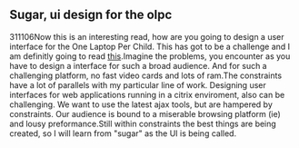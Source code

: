 <article><h2>Sugar, ui design for the olpc</h2><time><span class="day">3</span><span class="month">11</span><span class="year">106</span></time>Now this is an interesting read, how are you going to design a user interface for the One Laptop Per Child. This has got to be a challenge and I am definitly going to read <a href="http://wiki.laptop.org/go/OLPC_Human_Interface_Guidelines">this</a>.Imagine the problems, you encounter as you have to design a interface for such a broad audience. And for such a challenging platform, no fast video cards and lots of ram.The constraints have a lot of parallels with my particular line of work. Designing user interfaces for web applications running in a citrix enviroment, also can be challenging. We want to use the latest ajax tools, but are hampered by constraints. Our audience is bound to a miserable browsing platform (ie) and lousy preformance.Still within constraints the best things are being created, so I will learn from "sugar" as the UI is being called.</article>